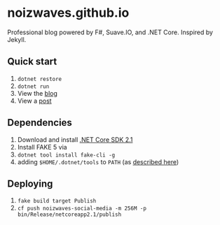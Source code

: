 # noizwaves.github.io

Professional blog powered by F#, Suave.IO, and .NET Core. Inspired by Jekyll.

## Quick start

1.  `dotnet restore`
1.  `dotnet run`
1.  View the [blog](http://localhost:8080)
1.  View a [post](http://localhost:8080/2018/12/10/hello-fsharp-world)

## Dependencies

1.  Download and install [.NET Core SDK 2.1](https://dotnet.microsoft.com/download/dotnet-core/2.1)
1.  Install FAKE 5 via
  1.  `dotnet tool install fake-cli -g`
  1.  adding `$HOME/.dotnet/tools` to `PATH` (as [described here](https://github.com/dotnet/docs/blob/master/docs/core/tools/global-tools.md#install-a-global-tool))

## Deploying

1.  `fake build target Publish`
1.  `cf push noizwaves-social-media -m 256M -p bin/Release/netcoreapp2.1/publish`
